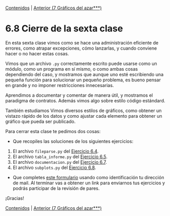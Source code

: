 [Contenidos](../Contenidos.md) \| [Anterior (7 Gráficos del azar***)](07_gráficos_del_azar.md)

# 6.8 Cierre de la sexta clase

En esta sexta clase vimos como se hace una administración eficiente de errores, como atrapar excepciones, cómo lanzarlas, y cuando conviene hacer o no hacer estas cosas.

Vimos que un archivo `.py` correctamente escrito puede usarse como un módulo, como un programa en sí mismo, o como ambas cosas dependiendo del caso, y mostramos que aunque uno esté escribiendo una pequeña función para solucionar un pequeño problema, es bueno pensar en grande y no imponer restricciones innecesarias.

Aprendimos a documentar y comentar de manera útil, y mostramos el paradigma de contratos. Además vimos algo sobre estilo código estándard.

También estudiamos Vimos diversos estilos de gráficos, como obtener un vistazo rápido de los datos y como ajustar cada elemento para obtener un gráfico que pueda ser publicado.

Para cerrar esta clase te pedimos dos cosas:
* Que recopiles las soluciones de los siguientes ejercicios:

1. El archivo `fileparse.py` del [Ejercicio 6.4](../06_Plt_Especificacion_y_Documentacion/03_306Design_discussion.md#ejercicio-64-de-archivos-a-objetos-cual-archivos).
1. El archivo `tabla_informe.py` del [Ejercicio 6.5](../06_Plt_Especificacion_y_Documentacion/03_306Design_discussion.md#ejercicio-65-arreglemos-las-funciones-existentes).
1. El archivo `documentacion.py` del [Ejercicio 6.7](../06_Plt_Especificacion_y_Documentacion/04_Especificación.md#ejercicio-67-funciones-y-documentación).
1. El archivo `subplots.py` del [Ejercicio 6.8](../06_Plt_Especificacion_y_Documentacion/06_matplotlib_basico.md#ejercicio-68-subplots-fuera-de-una-grilla).
 
* Que completes [este formulario](https://docs.google.com/forms/) usando como identificación tu dirección de mail.  Al terminar vas a obtener un link para enviarnos tus ejercicios y podrás participar de la revisión de pares.

¡Gracias! 



[Contenidos](../Contenidos.md) \| [Anterior (7 Gráficos del azar***)](07_gráficos_del_azar.md)

